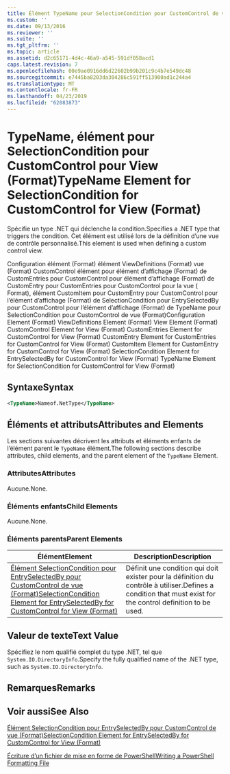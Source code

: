 ```yaml
---
title: Élément TypeName pour SelectionCondition pour CustomControl de vue (Format) | Microsoft Docs
ms.custom: ''
ms.date: 09/13/2016
ms.reviewer: ''
ms.suite: ''
ms.tgt_pltfrm: ''
ms.topic: article
ms.assetid: d2c65171-4d4c-46a9-a545-591df058acd1
caps.latest.revision: 7
ms.openlocfilehash: 00e9ae0916dd6d22602b99b201c9c4b7e549dc48
ms.sourcegitcommit: e7445ba8203da304286c591ff513900ad1c244a4
ms.translationtype: MT
ms.contentlocale: fr-FR
ms.lasthandoff: 04/23/2019
ms.locfileid: "62083873"
---
```

# <a name="typename-element-for-selectioncondition-for-customcontrol-for-view--format"></a><span data-ttu-id="7e1a1-102">TypeName, élément pour SelectionCondition pour CustomControl pour View (Format)</span><span class="sxs-lookup"><span data-stu-id="7e1a1-102">TypeName Element for SelectionCondition for CustomControl for View  (Format)</span></span>

<span data-ttu-id="7e1a1-103">Spécifie un type .NET qui déclenche la condition.</span><span class="sxs-lookup"><span data-stu-id="7e1a1-103">Specifies a .NET type that triggers the condition.</span></span> <span data-ttu-id="7e1a1-104">Cet élément est utilisé lors de la définition d’une vue de contrôle personnalisé.</span><span class="sxs-lookup"><span data-stu-id="7e1a1-104">This element is used when defining a custom control view.</span></span>

<span data-ttu-id="7e1a1-105">Configuration élément (Format) élément ViewDefinitions (Format) vue (Format) CustomControl élément pour élément d’affichage (Format) de CustomEntries pour CustomControl pour élément d’affichage (Format) de CustomEntry pour CustomEntries pour CustomControl pour la vue ( Format), élément CustomItem pour CustomEntry pour CustomControl pour l’élément d’affichage (Format) de SelectionCondition pour EntrySelectedBy pour CustomControl pour l’élément d’affichage (Format) de TypeName pour SelectionCondition pour CustomControl de vue (Format)</span><span class="sxs-lookup"><span data-stu-id="7e1a1-105">Configuration Element (Format) ViewDefinitions Element (Format) View Element (Format) CustomControl Element for View (Format) CustomEntries Element for CustomControl for View (Format) CustomEntry Element for CustomEntries for CustomControl for View (Format) CustomItem Element for CustomEntry for CustomControl for View (Format) SelectionCondition Element for EntrySelectedBy for CustomControl for View (Format) TypeName Element for SelectionCondition for CustomControl for View  (Format)</span></span>

## <a name="syntax"></a><span data-ttu-id="7e1a1-106">Syntaxe</span><span class="sxs-lookup"><span data-stu-id="7e1a1-106">Syntax</span></span>

```xml
<TypeName>Nameof.NetType</TypeName>

```

## <a name="attributes-and-elements"></a><span data-ttu-id="7e1a1-107">Éléments et attributs</span><span class="sxs-lookup"><span data-stu-id="7e1a1-107">Attributes and Elements</span></span>

<span data-ttu-id="7e1a1-108">Les sections suivantes décrivent les attributs et éléments enfants de l’élément parent le `TypeName` élément.</span><span class="sxs-lookup"><span data-stu-id="7e1a1-108">The following sections describe attributes, child elements, and the parent element of the `TypeName` Element.</span></span>

### <a name="attributes"></a><span data-ttu-id="7e1a1-109">Attributes</span><span class="sxs-lookup"><span data-stu-id="7e1a1-109">Attributes</span></span>

<span data-ttu-id="7e1a1-110">Aucune.</span><span class="sxs-lookup"><span data-stu-id="7e1a1-110">None.</span></span>

### <a name="child-elements"></a><span data-ttu-id="7e1a1-111">Éléments enfants</span><span class="sxs-lookup"><span data-stu-id="7e1a1-111">Child Elements</span></span>

<span data-ttu-id="7e1a1-112">Aucune.</span><span class="sxs-lookup"><span data-stu-id="7e1a1-112">None.</span></span>

### <a name="parent-elements"></a><span data-ttu-id="7e1a1-113">Éléments parents</span><span class="sxs-lookup"><span data-stu-id="7e1a1-113">Parent Elements</span></span>

|<span data-ttu-id="7e1a1-114">Élément</span><span class="sxs-lookup"><span data-stu-id="7e1a1-114">Element</span></span>|<span data-ttu-id="7e1a1-115">Description</span><span class="sxs-lookup"><span data-stu-id="7e1a1-115">Description</span></span>|
|-------------|-----------------|
|[<span data-ttu-id="7e1a1-116">Élément SelectionCondition pour EntrySelectedBy pour CustomControl de vue (Format)</span><span class="sxs-lookup"><span data-stu-id="7e1a1-116">SelectionCondition Element for EntrySelectedBy for CustomControl for View (Format)</span></span>](./selectioncondition-element-for-entryselectedby-for-customcontrol-format.md)|<span data-ttu-id="7e1a1-117">Définit une condition qui doit exister pour la définition du contrôle à utiliser.</span><span class="sxs-lookup"><span data-stu-id="7e1a1-117">Defines a condition that must exist for the control definition to be used.</span></span>|

## <a name="text-value"></a><span data-ttu-id="7e1a1-118">Valeur de texte</span><span class="sxs-lookup"><span data-stu-id="7e1a1-118">Text Value</span></span>

<span data-ttu-id="7e1a1-119">Spécifiez le nom qualifié complet du type .NET, tel que `System.IO.DirectoryInfo`.</span><span class="sxs-lookup"><span data-stu-id="7e1a1-119">Specify the fully qualified name of the .NET type, such as `System.IO.DirectoryInfo`.</span></span>

## <a name="remarks"></a><span data-ttu-id="7e1a1-120">Remarques</span><span class="sxs-lookup"><span data-stu-id="7e1a1-120">Remarks</span></span>

## <a name="see-also"></a><span data-ttu-id="7e1a1-121">Voir aussi</span><span class="sxs-lookup"><span data-stu-id="7e1a1-121">See Also</span></span>

[<span data-ttu-id="7e1a1-122">Élément SelectionCondition pour EntrySelectedBy pour CustomControl de vue (Format)</span><span class="sxs-lookup"><span data-stu-id="7e1a1-122">SelectionCondition Element for EntrySelectedBy for CustomControl for View (Format)</span></span>](./selectioncondition-element-for-entryselectedby-for-customcontrol-format.md)

[<span data-ttu-id="7e1a1-123">Écriture d’un fichier de mise en forme de PowerShell</span><span class="sxs-lookup"><span data-stu-id="7e1a1-123">Writing a PowerShell Formatting File</span></span>](./writing-a-powershell-formatting-file.md)

